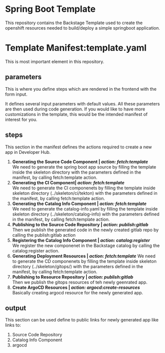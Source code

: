 # Spring Boot Template
This repository contains the Backstage Template used to create the openshift resources needed to build/deploy a simple springboot application.

# Template Manifest:template.yaml

This is most important element in this repository. 

## parameters

This is where you define steps which are rendered in the frontend with the form input.

It defines several input parameters with default values.
All these parameters are then used during code generation. If you would like to have more customizations in the template, this would be the intended manifest of interest for you.


## steps
This section in the manifest defines the actions required to create a new app in Developer Hub.
1. **Generating the Source Code Component | _action: fetch:template_**  
We need to generate the spring boot app source by filling the template inside the skeleton directory with the parameters defined in the manifest, by calling fetch:template action.
2. **Generating the CI Component| _action: fetch:template_**  
We need to generate the CI componenets by filling the template inside skeleton directory (../skeleton/ci/tekton) with the parameters defined in the manifest, by calling fetch:template action.
3. **Generating the Catalog Info Component | _action: fetch:template_**  
We need to generate the catalog-info.yaml by filling the template inside skeleton directory (../skeleton/catalog-info) with the parameters defined in the manifest, by calling fetch:template action.
4. **Publishing to the Source Code Repository | _action: publish:gitlab_**  
Then we publish the generated code in the newly created gitlab repo by calling the publish:gitlab action
5. **Registering the Catalog Info Component | _action: catalog:register_**  
We register the new componenet in the Backstage catalog by calling the catalog:register action.
6. **Generating Deployment Resources | _action: fetch:template_**
We need to generate the CD componenets by filling the template inside skeleton directory (../skeleton/gitops/) with the parameters defined in the manifest, by calling fetch:template action.
7. **Publishing to Resource Repository | _action: publish:gitlab_**  
Then we publish the gitops resources of teh newly geenrated app.
8. **Create ArgoCD Resources | _action: argocd:create-resources_**  
Basically creating argocd resource for the newly generated app.

## output  
This section can be used define to public links for newly generated app like links to:  
1. Source Code Repository
2. Catalog Info Component
3. argocd
